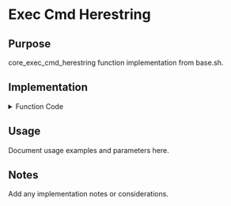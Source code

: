 # Exec Cmd Herestring

## Purpose

core_exec_cmd_herestring function implementation from base.sh.

## Implementation

<details>
<summary>Function Code</summary>

```bash
core_exec_cmd_herestring() {
local cmd_string="$1"
    
    if [ -z "$cmd_string" ]; then
        core_debug_print "No command provided to core_exec_cmd_herestring"
        return 1
    fi
    
    core_debug_print "Executing command via here-string: $cmd_string"
    
    # Execute command using here-string (feeds command as stdin to shell)
    sh <<< "$cmd_string"
    
    return $?
}
```

</details>

## Usage

Document usage examples and parameters here.

## Notes

Add any implementation notes or considerations.
